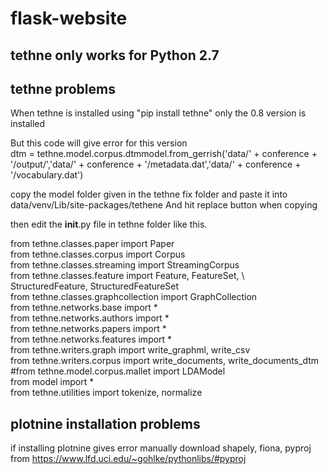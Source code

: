 # flask-website  

## tethne only works for Python 2.7  

## tethne problems  

When tethne is installed using "pip install tethne" only the 0.8 version is installed

But this code will give error for this version  
dtm = tethne.model.corpus.dtmmodel.from_gerrish('data/' + conference + '/output/','data/' + conference + '/metadata.dat','data/' + conference + '/vocabulary.dat')

copy the model folder given in the tethne fix folder and paste it into data/venv/Lib/site-packages/tethene
And hit replace button when copying

then edit the __init__.py file in tethne folder like this.  

from tethne.classes.paper import Paper  
from tethne.classes.corpus import Corpus  
from tethne.classes.streaming import StreamingCorpus  
from tethne.classes.feature import Feature, FeatureSet, \  
                                   StructuredFeature, StructuredFeatureSet  
from tethne.classes.graphcollection import GraphCollection  
from tethne.networks.base import *  
from tethne.networks.authors import *  
from tethne.networks.papers import *  
from tethne.networks.features import *  
from tethne.writers.graph import write_graphml, write_csv  
from tethne.writers.corpus import write_documents, write_documents_dtm  
#from tethne.model.corpus.mallet import LDAModel  
from model import *  
from tethne.utilities import tokenize, normalize  

## plotnine installation problems  
if installing plotnine gives error
manually download shapely, fiona, pyproj from https://www.lfd.uci.edu/~gohlke/pythonlibs/#pyproj
